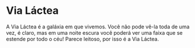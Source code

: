# Via Láctea

A Via Láctea é a galáxia em que vivemos. Você não pode vê-la toda de uma vez, é
claro, mas em uma noite escura você poderá ver uma faixa que se estende por todo
o céu! Parece leitoso, por isso é a Via Láctea.
